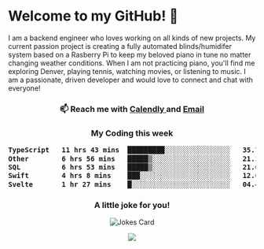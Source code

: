 <h1> Welcome to my GitHub! 👋 </h1>


  I am a backend engineer who loves working on all kinds of new projects. My current passion project is creating a fully automated blinds/humidifer system based on a Rasberry Pi to keep my beloved piano in tune no matter changing weather conditions. When I am not practicing piano, you'll find me exploring Denver, playing tennis, watching movies, or listening to music. I am a passionate, driven developer and would love to connect and chat with everyone!

<h3 align = "center"> 📫 Reach me with <a href = "https://calendly.com/msbrandt00/30min"> Calendly </a> and <a href="mailto:msbrandt00@gmail.com">Email</a> 
 </h3>


 
<div align = "center"
[![Anurag's GitHub stats](https://github-readme-stats.vercel.app/api?username=mbrandt00)](https://github.com/anuraghazra/github-readme-stats)
          </div>
<h3 align="center">
  My Coding this week
<!--START_SECTION:waka-->

```txt
TypeScript   11 hrs 43 mins  █████████░░░░░░░░░░░░░░░░   35.78 %
Other        6 hrs 56 mins   █████▒░░░░░░░░░░░░░░░░░░░   21.19 %
SQL          6 hrs 53 mins   █████▒░░░░░░░░░░░░░░░░░░░   21.03 %
Swift        4 hrs 8 mins    ███░░░░░░░░░░░░░░░░░░░░░░   12.63 %
Svelte       1 hr 27 mins    █░░░░░░░░░░░░░░░░░░░░░░░░   04.45 %
```

<!--END_SECTION:waka-->

### A little joke for you!

![Jokes Card](https://readme-jokes.vercel.app/api?hideBorder)

<a href="https://www.linkedin.com/in/mbrandt00/"><img src="https://img.shields.io/badge/linkedin-%230077B5.svg?&style=for-the-badge&logo=linkedin&logoColor=white" /></a>
